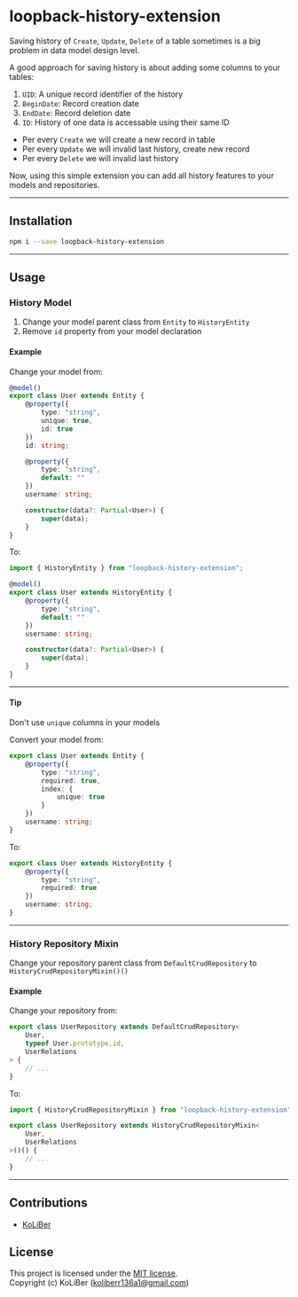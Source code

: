 # loopback-history-extension

Saving history of `Create`, `Update`, `Delete` of a table sometimes is a big problem in data model design level.

A good approach for saving history is about adding some columns to your tables:

1. `UID`: A unique record identifier of the history
2. `BeginDate`: Record creation date
3. `EndDate`: Record deletion date
4. `ID`: History of one data is accessable using their same ID

-   Per every `Create` we will create a new record in table
-   Per every `Update` we will invalid last history, create new record
-   Per every `Delete` we will invalid last history

Now, using this simple extension you can add all history features to your models and repositories.

---

## Installation

```bash
npm i --save loopback-history-extension
```

---

## Usage

### History Model

1. Change your model parent class from `Entity` to `HistoryEntity`
2. Remove `id` property from your model declaration

#### Example

Change your model from:

```ts
@model()
export class User extends Entity {
    @property({
        type: "string",
        unique: true,
        id: true
    })
    id: string;

    @property({
        type: "string",
        default: ""
    })
    username: string;

    constructor(data?: Partial<User>) {
        super(data);
    }
}
```

To:

```ts
import { HistoryEntity } from "loopback-history-extension";

@model()
export class User extends HistoryEntity {
    @property({
        type: "string",
        default: ""
    })
    username: string;

    constructor(data?: Partial<User>) {
        super(data);
    }
}
```

---

#### Tip

Don't use `unique` columns in your models

Convert your model from:

```ts
export class User extends Entity {
    @property({
        type: "string",
        required: true,
        index: {
            unique: true
        }
    })
    username: string;
}
```

To:

```ts
export class User extends HistoryEntity {
    @property({
        type: "string",
        required: true
    })
    username: string;
}
```

---

### History Repository Mixin

Change your repository parent class from `DefaultCrudRepository` to `HistoryCrudRepositoryMixin()()`

#### Example

Change your repository from:

```ts
export class UserRepository extends DefaultCrudRepository<
    User,
    typeof User.prototype.id,
    UserRelations
> {
    // ...
}
```

To:

```ts
import { HistoryCrudRepositoryMixin } from "loopback-history-extension";

export class UserRepository extends HistoryCrudRepositoryMixin<
    User,
    UserRelations
>()() {
    // ...
}
```

---

## Contributions

-   [KoLiBer](https://www.linkedin.com/in/mohammad-hosein-nemati-665b1813b/)

## License

This project is licensed under the [MIT license](LICENSE).  
Copyright (c) KoLiBer (koliberr136a1@gmail.com)
